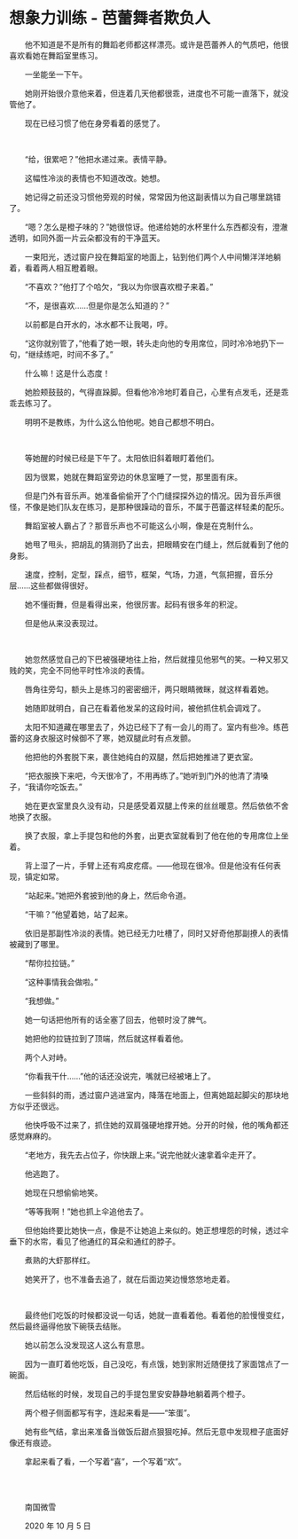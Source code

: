 # 想象力训练 - 芭蕾舞者欺负人

　　他不知道是不是所有的舞蹈老师都这样漂亮。或许是芭蕾养人的气质吧，他很喜欢看她在舞蹈室里练习。

　　一坐能坐一下午。

　　她刚开始很介意他来着，但连着几天他都很乖，进度也不可能一直落下，就没管他了。

　　现在已经习惯了他在身旁看着的感觉了。

<br />

　　“给，很累吧？”他把水递过来。表情平静。

　　这幅性冷淡的表情也不知道改改。她想。

　　她记得之前还没习惯他旁观的时候，常常因为他这副表情以为自己哪里跳错了。

　　“嗯？怎么是橙子味的？”她很惊讶。他递给她的水杯里什么东西都没有，澄澈透明，如同外面一片云朵都没有的干净蓝天。

　　一束阳光，透过窗户投在舞蹈室的地面上，钻到他们两个人中间懒洋洋地躺着，看着两人相互瞪着眼。

　　“不喜欢？”他打了个哈欠，“我以为你很喜欢橙子来着。”

　　“不，是很喜欢……但是你是怎么知道的？”

　　以前都是白开水的，冰水都不让我喝，哼。

　　“这你就别管了，”他看了她一眼，转头走向他的专用席位，同时冷冷地扔下一句，“继续练吧，时间不多了。”

　　什么嘛！这是什么态度！

　　她脸颊鼓鼓的，气得直跺脚。但看他冷冷地盯着自己，心里有点发毛，还是乖乖去练习了。

　　明明不是教练，为什么这么怕他呢。她自己都想不明白。

<br />

　　等她醒的时候已经是下午了。太阳依旧斜着眼盯着他们。

　　因为很累，她就在舞蹈室旁边的休息室睡了一觉，那里面有床。

　　但是门外有音乐声。她准备偷偷开了个门缝探探外边的情况。因为音乐声很怪，不像是她们队友在练习，是那种很躁动的音乐，不属于芭蕾这样轻柔的配乐。

　　舞蹈室被人霸占了？那音乐声也不可能这么小啊，像是在克制什么。

　　她甩了甩头，把胡乱的猜测扔了出去，把眼睛安在门缝上，然后就看到了他的身影。

　　速度，控制，定型，踩点，细节，框架，气场，力道，气氛把握，音乐分层……这些都做得很好。

　　她不懂街舞，但是看得出来，他很厉害。起码有很多年的积淀。

　　但是他从来没表现过。

<br />

　　她忽然感觉自己的下巴被强硬地往上抬，然后就撞见他邪气的笑。一种又邪又贱的笑，完全不同他平时性冷淡的表情。

　　唇角往旁勾，额头上是练习的密密细汗，两只眼睛微眯，就这样看着她。

　　她随即就明白，自己在看着他发呆的这段时间，被他抓住机会调戏了。

　　太阳不知道藏在哪里去了，外边已经下了有一会儿的雨了。室内有些冷。练芭蕾的这身衣服这时候御不了寒，她双腿此时有点发颤。

　　他把他的外套脱下来，裹住她纯白的双腿，然后把她推进了更衣室。

　　“把衣服换下来吧，今天很冷了，不用再练了。”她听到门外的他清了清嗓子，“我请你吃饭去。”

　　她在更衣室里良久没有动，只是感受着双腿上传来的丝丝暖意。然后依依不舍地换了衣服。

　　换了衣服，拿上手提包和他的外套，出更衣室就看到了他在他的专用席位上坐着。

　　背上湿了一片，手臂上还有鸡皮疙瘩。——他现在很冷。但是他没有任何表现，镇定如常。

　　“站起来。”她把外套披到他的身上，然后命令道。

　　“干嘛？”他望着她，站了起来。

　　依旧是那副性冷淡的表情。她已经无力吐槽了，同时又好奇他那副撩人的表情被藏到了哪里。

　　“帮你拉拉链。”

　　“这种事情我会做啦。”

　　“我想做。”

　　她一句话把他所有的话全塞了回去，他顿时没了脾气。

　　她把他的拉链拉到了顶端，然后就这样看着他。

　　两个人对峙。

　　“你看我干什……”他的话还没说完，嘴就已经被堵上了。

　　一些斜斜的雨，透过窗户逃进室内，降落在地面上，但离她踮起脚尖的那块地方似乎还很远。

　　他快呼吸不过来了，抓住她的双肩强硬地撑开她。分开的时候，他的嘴角都还感觉麻麻的。

　　“老地方，我先去占位子，你快跟上来。”说完他就火速拿着伞走开了。

　　他逃跑了。

　　她现在只想偷偷地笑。

　　“等等我啊！”她也抓上伞追他去了。

　　但他始终要比她快一点，像是不让她追上来似的。她正想埋怨的时候，透过伞垂下的水帘，看见了他通红的耳朵和通红的脖子。

　　煮熟的大虾那样红。

　　她笑开了，也不准备去追了，就在后面边笑边慢悠悠地走着。

<br />

　　最终他们吃饭的时候都没说一句话，她就一直看着他。看着他的脸慢慢变红，然后最终逼得他放下碗筷去结账。

　　她以前怎么没发现这人这么有意思。

　　因为一直盯着他吃饭，自己没吃，有点饿，她到家附近随便找了家面馆点了一碗面。

　　然后结帐的时候，发现自己的手提包里安安静静地躺着两个橙子。

　　两个橙子侧面都写有字，连起来看是——“笨蛋”。

　　她有些气结，拿出来准备当做饭后甜点狠狠吃掉。然后无意中发现橙子底面好像还有痕迹。

　　拿起来看了看，一个写着“喜”，一个写着“欢”。

<br />

<br />

　　南国微雪

　　2020 年 10 月 5 日

